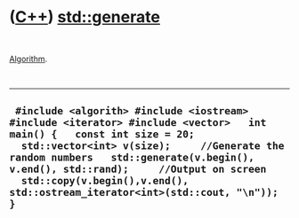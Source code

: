 



 

 

 

 

 

([C++](Cpp.md)) [std::generate](CppGenerate.md)
=================================================

 

[Algorithm](CppAlgorithm.md).

 

  --------------------------------------------------------------------------------------------------------------------------------------------------------------------------------------------------------------------------------------------------------------------------------------------------------------------------------------------
  ` #include <algorith> #include <iostream> #include <iterator> #include <vector>   int main() {   const int size = 20;   std::vector<int> v(size);     //Generate the random numbers   std::generate(v.begin(), v.end(), std::rand);     //Output on screen   std::copy(v.begin(),v.end(), std::ostream_iterator<int>(std::cout, "\n")); }`
  --------------------------------------------------------------------------------------------------------------------------------------------------------------------------------------------------------------------------------------------------------------------------------------------------------------------------------------------

 

 

 

 

 





 



